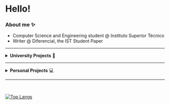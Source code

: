 # Hello!

<!--
**nobnap/nobnap** is a ✨ _special_ ✨ repository because its `README.md` (this file) appears on your GitHub profile.

Here are some ideas to get you started:

- 🔭 I’m currently working on ...
- 🌱 I’m currently learning ...
- 👯 I’m looking to collaborate on ...
- 🤔 I’m looking for help with ...
- 💬 Ask me about ...
- 📫 How to reach me: ...
- 😄 Pronouns: ...
- ⚡ Fun fact: ...
-->

### About me ✨
- Computer Science and Engineering student @ Instituto Superior Técnico
- Writer @ Diferencial, the IST Student Paper

---

<details>
<summary><b>University Projects</b> 🏫</summary>

 ### 1st Year

 Foundations of Programming
 + [1st Project](https://github.com/nobnap/FP-project1)
 + [2nd Project](https://github.com/nobnap/FP-project2)

 [Logic for Programming](https://github.com/nobnap/LP-project)

 Introduction to Algorithms and Data Structures
 + [1st Project](https://github.com/nobnap/IAED-project1)
 + [2nd Project](https://github.com/nobnap/IAED-project2)

 [Introduction to Computer Architecture](https://github.com/nobnap/LP-project)
 ### 2nd Year
 [Object-Oriented Programming](https://github.com/franciscoBSalgueiro/PO-project)

 Operating Systems  
 + [1st Project](https://github.com/nobnap/SO-project)
 + [2nd Project](https://github.com/nobnap/SO-project2)

 [Analysis and Synthesis of Algorithms](https://github.com/GreenMemory16/ASA)

 [Artificial Intelligence](https://github.com/wisewizardofthestars/AI-project)

 [Databases](https://github.com/GreenMemory16/BD-2022-2023)

 ### 3rd Year
 [Computer Networks](https://github.com/sofia285/RC/tree/user_operations)

</details>

---

<details>
<summary><b>Personal Projects</b> 💻</summary>

[Tasky](https://github.com/nobnap/tasky-cli)
- Command Line To-Do list written in Rust
</details>

---
<br>

[![Top Langs](https://github-readme-stats.vercel.app/api/top-langs/?username=nobnap&theme=dracula&layout=compact)](https://github.com/anuraghazra/github-readme-stats)
